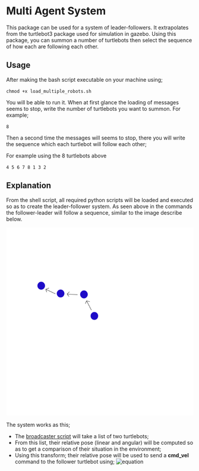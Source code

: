 # Multi Agent System

This package can be used for a system of leader-followers. It extrapolates from the turtlebot3 package used for simulation in gazebo. Using this package, you can summon a number of turtlebots then select the sequence of how each are following each other.


## Usage

After making the bash script executable on your machine using;

```
chmod +x load_multiple_robots.sh
```

You will be able to run it. When at first glance the loading of messages seems to stop, write the number of turtlebots you want to summon. For example;

```
8
```

Then a second time the messages will seems to stop, there you will write the sequence which each turtlebot will follow each other;

For example using the 8 turtlebots above

```
4 5 6 7 8 1 3 2
```

## Explanation

From the shell script, all required python scripts will be loaded and executed so as to create the leader-follower system. As seen above in the commands the follower-leader will follow a sequence, similar to the image describe below.

![alt text](https://github.com/TP-Robotics-MIAR/SMA/blob/main/untitled.png)

The system works as this;

- The [broadcaster script](https://github.com/TP-Robotics-MIAR/SMA/blob/main/scripts/multipleBroadcaster.py) will take a list of two turtlebots;
- From this list, their relative pose (linear and angular) will be computed so as to get a comparison of their situation in the environment;
- Using this transform; their relative pose will be used to send a **cmd_vel** command to the follower turtlebot using;
![equation](<img src="http://www.sciweavers.org/tex2img.php?eq=tan%5E%7B-1%7D%7B%5Cfrac%7BfollowerPose%7D%7BleaderPose%7D%7D&bc=White&fc=Black&im=jpg&fs=12&ff=arev&edit=0" align="center" border="0" alt="tan^{-1}{\frac{followerPose}{leaderPose}}" width="169" height="43" />)
